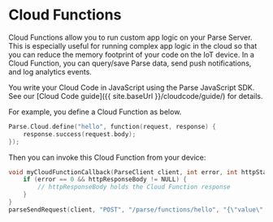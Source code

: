 # Cloud Functions

Cloud Functions allow you to run custom app logic on your Parse Server. This is especially useful for running complex app logic in the cloud so that you can reduce the memory footprint of your code on the IoT device. In a Cloud Function, you can query/save Parse data, send push notifications, and log analytics events.

You write your Cloud Code in JavaScript using the Parse JavaScript SDK. See our [Cloud Code guide]({{ site.baseUrl }}/cloudcode/guide/) for details.

For example, you define a Cloud Function as below.

```cpp
Parse.Cloud.define("hello", function(request, response) {
	response.success(request.body);
});
```

Then you can invoke this Cloud Function from your device:

```cpp
void myCloudFunctionCallback(ParseClient client, int error, int httpStatus, const char* httpResponseBody) {
	if (error == 0 && httpResponseBody != NULL) {
		// httpResponseBody holds the Cloud Function response
	}
}
parseSendRequest(client, "POST", "/parse/functions/hello", "{\"value\":\"echo\"}", myCloudFunctionCallback);
```
